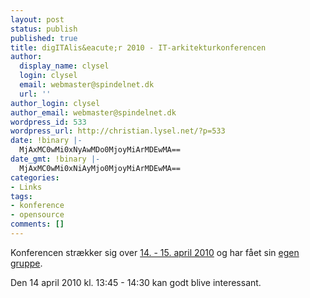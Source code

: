 ```yaml
---
layout: post
status: publish
published: true
title: digITAlis&eacute;r 2010 - IT-arkitekturkonferencen
author:
  display_name: clysel
  login: clysel
  email: webmaster@spindelnet.dk
  url: ''
author_login: clysel
author_email: webmaster@spindelnet.dk
wordpress_id: 533
wordpress_url: http://christian.lysel.net/?p=533
date: !binary |-
  MjAxMC0wMi0xNyAwMDo0MjoyMiArMDEwMA==
date_gmt: !binary |-
  MjAxMC0wMi0xNiAyMjo0MjoyMiArMDEwMA==
categories:
- Links
tags:
- konference
- opensource
comments: []
---
```

<p>Konferencen str&aelig;kker sig over <a href="http://www.itst.dk/digitaliser2010" target="_blank">14. - 15. april 2010</a> og har f&aring;et sin <a href="http://digitaliser.dk/group/431030" target="_blank">egen gruppe</a>.</p>
<p>Den 14 april 2010 kl. 13:45 - 14:30 kan godt blive interessant.</p>
